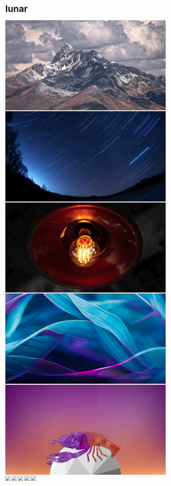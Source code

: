 # lunar

<img src=https://raw.githubusercontent.com/azzamsa/ubuntu-wallpapers/main/curated/lunar/Copper_Mountain_by_Eduardo_Battaglia.jpg>

<img src=https://raw.githubusercontent.com/azzamsa/ubuntu-wallpapers/main/curated/lunar/Startrail_by_Hajime_Mizuno.jpg>

<img src=https://raw.githubusercontent.com/azzamsa/ubuntu-wallpapers/main/curated/lunar/Warm_Filament_by_Eduardo_Battaglia.jpg>

<img src=https://raw.githubusercontent.com/azzamsa/ubuntu-wallpapers/main/curated/lunar/Flow_by_Emanuele_Santoro.png>

<img src=https://raw.githubusercontent.com/azzamsa/ubuntu-wallpapers/main/curated/lunar/LunarCatcher_by_Espio347.png>

<img src=https://raw.githubusercontent.com/azzamsa/ubuntu-wallpapers/main/curated/lunar/Lunar-lobster-side_by_Gixo-light.png>

<img src=https://raw.githubusercontent.com/azzamsa/ubuntu-wallpapers/main/curated/lunar/Lunar-lobster-side_by_Gixo-dark.png>

<img src=https://raw.githubusercontent.com/azzamsa/ubuntu-wallpapers/main/curated/lunar/Multiverse_by_Emanuele_Santoro.png>

<img src=https://raw.githubusercontent.com/azzamsa/ubuntu-wallpapers/main/curated/lunar/winter-is-leaving_by_Gixo-light.png>

<img src=https://raw.githubusercontent.com/azzamsa/ubuntu-wallpapers/main/curated/lunar/winter-is-leaving_by_Gixo-dark.png>

